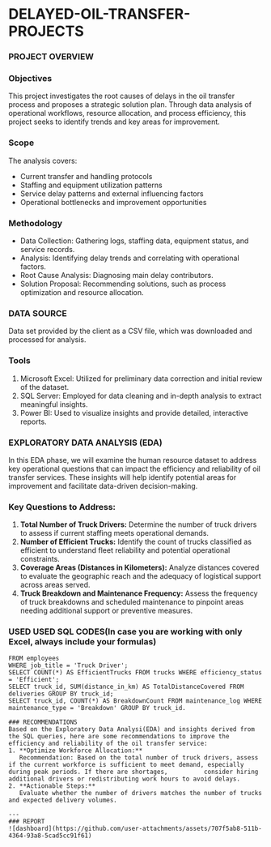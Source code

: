 # DELAYED-OIL-TRANSFER-PROJECTS

### PROJECT OVERVIEW

### Objectives
This project investigates the root causes of delays in the oil transfer process and proposes a strategic solution plan. Through data analysis of operational workflows, resource allocation, and process efficiency, this project seeks to identify trends and key areas for improvement.

### Scope
The analysis covers:
- Current transfer and handling protocols
- Staffing and equipment utilization patterns
- Service delay patterns and external influencing factors
- Operational bottlenecks and improvement opportunities

### Methodology
- Data Collection: Gathering logs, staffing data, equipment status, and service records.
- Analysis: Identifying delay trends and correlating with operational factors.
- Root Cause Analysis: Diagnosing main delay contributors.
- Solution Proposal: Recommending solutions, such as process optimization and resource allocation.

### DATA SOURCE
Data set provided by the client as a CSV file, which was downloaded and processed for analysis.

### Tools
1. Microsoft Excel: Utilized for preliminary data correction and initial review of the dataset.
2. SQL Server: Employed for data cleaning and in-depth analysis to extract meaningful insights.
3. Power BI: Used to visualize insights and provide detailed, interactive reports.

### EXPLORATORY DATA ANALYSIS (EDA)
In this EDA phase, we will examine the human resource dataset to address key operational questions that can impact the efficiency and reliability of oil transfer services. These insights will help identify potential areas for improvement and facilitate data-driven decision-making.

### Key Questions to Address:
1. **Total Number of Truck Drivers:**
   Determine the number of truck drivers to assess if current staffing meets operational demands.
2. **Number of Efficient Trucks:**
   Identify the count of trucks classified as efficient to understand fleet reliability and potential operational constraints.
3. **Coverage Areas (Distances in Kilometers):**
   Analyze distances covered to evaluate the geographic reach and the adequacy of logistical support across areas served.
4. **Truck Breakdown and Maintenance Frequency:**
   Assess the frequency of truck breakdowns and scheduled maintenance to pinpoint areas needing additional support or preventive measures.

### USED USED SQL CODES(In case you are working with only Excel, always include your formulas)
```SELECT COUNT(*) AS TotalTruckDrivers
FROM employees
WHERE job_title = 'Truck Driver';
SELECT COUNT(*) AS EfficientTrucks FROM trucks WHERE efficiency_status = 'Efficient';
SELECT truck_id, SUM(distance_in_km) AS TotalDistanceCovered FROM deliveries GROUP BY truck_id;
SELECT truck_id, COUNT(*) AS BreakdownCount FROM maintenance_log WHERE maintenance_type = 'Breakdown' GROUP BY truck_id.

### RECOMMENDATIONS
Based on the Exploratory Data Analysi(EDA) and insights derived from the SQL queries, here are some recommendations to improve the efficiency and reliability of the oil transfer service:
1. **Optimize Workforce Allocation:**
   Recommendation: Based on the total number of truck drivers, assess if the current workforce is sufficient to meet demand, especially during peak periods. If there are shortages,          consider hiring additional drivers or redistributing work hours to avoid delays.
2. **Actionable Steps:**
   Evaluate whether the number of drivers matches the number of trucks and expected delivery volumes.

---
### REPORT
![dashboard](https://github.com/user-attachments/assets/707f5ab8-511b-4364-93a8-5cad5cc91f61)

